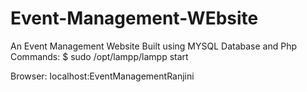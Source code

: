 # Event-Management-WEbsite
An Event Management Website Built using MYSQL Database and Php
Commands:
 $ sudo /opt/lampp/lampp start
 
 Browser: localhost:EventManagementRanjini
